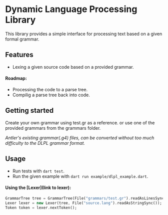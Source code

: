 <!-- 
Author: Wittmann Áron
Date: 2022-06-14

DLPL - A dynamic language processing library.
-->

# Dynamic Language Processing Library
This library provides a simple interface for processing text based on a given formal grammar.

## Features

 - Lexing a given source code based on a provided grammar.

#### Roadmap:

 - Processing the code to a parse tree.
 - Compilig a parse tree back into code.

## Getting started

Create your own grammar using test.gr as a reference.
or use one of the provided grammars from the grammars folder.

*Antler's existing grammar(.g4) files, can be converted without too much difficulty to the DLPL grammar format.*

## Usage

 - Run tests with `dart test`.
 - Run the given example with `dart run example/dlpl_example.dart`.

#### Using the [Lexer](link to lexer): 
```dart
GrammarTree tree = GrammarTree(File("grammars/test.gr").readAsLinesSync());
Lexer lexer = new Lexer(tree, File("source.lang").readAsStringSync());
Token token = lexer.nextToken();
```

